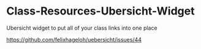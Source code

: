 # Class-Resources-Ubersicht-Widget

Ubersicht widget to put all of your class links into one place


https://github.com/felixhageloh/uebersicht/issues/44
